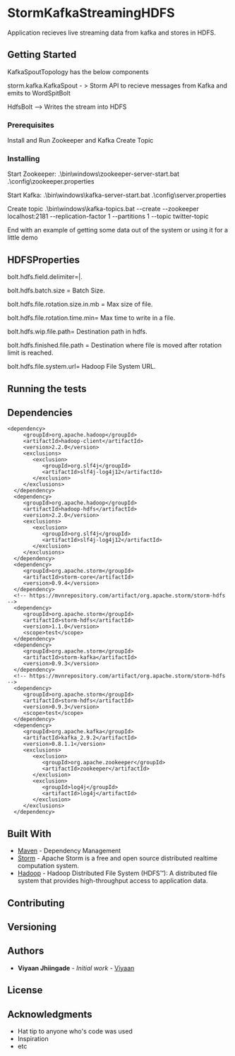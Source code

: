 # StormKafkaStreamingHDFS

Application recieves live streaming data from kafka and stores in HDFS.

## Getting Started

KafkaSpoutTopology has the below components

storm.kafka.KafkaSpout - > Storm API to recieve messages from Kafka and emits to WordSpitBolt

HdfsBolt -->  Writes the stream into HDFS



### Prerequisites

Install and Run Zookeeper and Kafka
Create Topic

### Installing


Start Zookeeper:
.\bin\windows\zookeeper-server-start.bat .\config\zookeeper.properties

Start Kafka:
.\bin\windows\kafka-server-start.bat .\config\server.properties


Create topic
.\bin\windows\kafka-topics.bat --create --zookeeper localhost:2181 --replication-factor 1 --partitions 1 --topic twitter-topic


End with an example of getting some data out of the system or using it for a little demo

## HDFSProperties


bolt.hdfs.field.delimiter=|.

bolt.hdfs.batch.size = Batch Size.

bolt.hdfs.file.rotation.size.in.mb  = Max size of file.

bolt.hdfs.file.rotation.time.min= Max time to write in a file.

bolt.hdfs.wip.file.path= Destination path in hdfs.

bolt.hdfs.finished.file.path = Destination where file is moved after rotation limit is reached.

bolt.hdfs.file.system.url= Hadoop File System URL.

## Running the tests





## Dependencies


	<dependency>
         <groupId>org.apache.hadoop</groupId>
         <artifactId>hadoop-client</artifactId>
         <version>2.2.0</version>
         <exclusions>
            <exclusion>
               <groupId>org.slf4j</groupId>
               <artifactId>slf4j-log4j12</artifactId>
            </exclusion>
         </exclusions>
      </dependency>
      <dependency>
         <groupId>org.apache.hadoop</groupId>
         <artifactId>hadoop-hdfs</artifactId>
         <version>2.2.0</version>
         <exclusions>
            <exclusion>
               <groupId>org.slf4j</groupId>
               <artifactId>slf4j-log4j12</artifactId>
            </exclusion>
         </exclusions>
      </dependency>
      <dependency>
         <groupId>org.apache.storm</groupId>
         <artifactId>storm-core</artifactId>
         <version>0.9.4</version>
      </dependency>
      <!-- https://mvnrepository.com/artifact/org.apache.storm/storm-hdfs -->
      <dependency>
         <groupId>org.apache.storm</groupId>
         <artifactId>storm-hdfs</artifactId>
         <version>1.1.0</version>
         <scope>test</scope>
      </dependency>
      <dependency>
         <groupId>org.apache.storm</groupId>
         <artifactId>storm-kafka</artifactId>
         <version>0.9.3</version>
      </dependency>
      <!-- https://mvnrepository.com/artifact/org.apache.storm/storm-hdfs -->
      <dependency>
         <groupId>org.apache.storm</groupId>
         <artifactId>storm-hdfs</artifactId>
         <version>0.9.3</version>
         <scope>test</scope>
      </dependency>
      <dependency>
         <groupId>org.apache.kafka</groupId>
         <artifactId>kafka_2.9.2</artifactId>
         <version>0.8.1.1</version>
         <exclusions>
            <exclusion>
               <groupId>org.apache.zookeeper</groupId>
               <artifactId>zookeeper</artifactId>
            </exclusion>
            <exclusion>
               <groupId>log4j</groupId>
               <artifactId>log4j</artifactId>
            </exclusion>
         </exclusions>
      </dependency>

## Built With

* [Maven](https://maven.apache.org/) - Dependency Management
* [Storm](http://storm.apache.org/) - Apache Storm is a free and open source distributed realtime computation system.
* [Hadoop](http://hadoop.apache.org/) - Hadoop Distributed File System (HDFS™): A distributed file system that provides high-throughput access to application data. 

## Contributing


## Versioning



## Authors

* **Viyaan Jhiingade** - *Initial work* - [Viyaan](https://github.com/Viyaan)



## License



## Acknowledgments

* Hat tip to anyone who's code was used
* Inspiration
* etc



